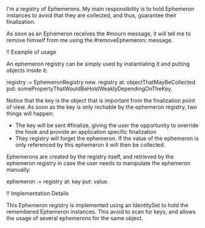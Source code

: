 I'm a registry of Ephemerons. My main responsibility is to hold Ephemeron instances to avoid that they are collected, and thus, guarantee their finalization.As soon as an Ephemeron receives the #mourn message, it will tell me to remove himself from me using the #removeEphemeron: message.!! Example of usage An ephemeron registry can be simply used by instantiating it and putting objects inside it:registry := EphemeronRegistry new.registry at: objectThatMayBeCollected put: somePropertyThatWouldBeHoldWeaklyDependingOnTheKey.Notice that the key is the object that is important from the finalization point of view. As soon as the key is only rechable by the ephemeron registry, two things will happen:- The key will be sent #finalize, giving the user the opportunity to override the hook and provide an application specific finalization- They registry will forget the ephemeron. If the value of the ephemeron is only referenced by this ephemeron it will then be collected.Ephemerons are created by the registry itself, and retrieved by the ephemeron registry in case the user needs to manipulate the ephemeron manually:ephemeron := registry at: key put: value.!! Implementation DetailsThis Ephemeron registry is implemented using an IdentitySet to hold the remembered Ephemeron instances. This avoid to scan for keys, and allows the usage of several ephemerons for the same object.